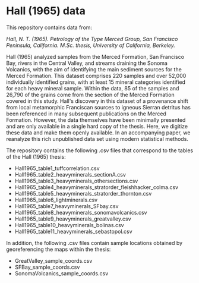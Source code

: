 # Hall (1965) data

This repository contains data from:

*Hall, N. T. (1965). Petrology of the Type Merced Group, San Francisco Peninsula, California. M.Sc. thesis, University of California, Berkeley.*

Hall (1965) analyzed samples from the Merced Formation, San Francisco Bay, rivers in the Central Valley, and streams draining the Sonoma Volcanics, with the aim of identifying the main sediment sources for the Merced Formation. This dataset comprises 220 samples and over 52,000 individually identified grains, with at least 15 mineral categories identified for each heavy mineral sample. Within the data, 85 of the samples and 26,790 of the grains come from the section of the Merced Formation covered in this study. Hall's discovery in this dataset of a provenance shift from local metamorphic Franciscan sources to igneous Sierran detritus has been referenced in many subsequent publications on the Merced Formation. However, the data themselves have been minimally presented and are only available in a single hard copy of the thesis. Here, we digitize these data and make them openly available. In an accompanying paper, we reanalyze this rich unpublished data set using modern statistical methods.  

The repository contains the following .csv files that correspond to the tables of the Hall (1965) thesis:
- Hall1965_table1_tuffcorrelation.csv
- Hall1965_table2_heavyminerals_sectionA.csv
- Hall1965_table3_heavyminerals_othersections.csv
- Hall1965_table4_heavyminerals_stratorder_fleishhacker_colma.csv
- Hall1965_table5_heavyminerals_stratorder_thornton.csv
- Hall1965_table6_lightminerals.csv
- Hall1965_table7_heavyminerals_SFbay.csv
- Hall1965_table8_heavyminerals_sonomavolcanics.csv
- Hall1965_table9_heavyminerals_greatvalley.csv
- Hall1965_table10_heavyminerals_bolinas.csv
- Hall1965_table11_heavyminerals_sebastopol.csv

In addition, the following .csv files contain sample locations obtained by georeferencing the maps within the thesis:
- GreatValley_sample_coords.csv
- SFBay_sample_coords.csv
- SonomaVolcanics_sample_coords.csv
